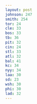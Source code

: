 ```yaml
---
layout: post
johnson: 247
smith: 254
tor: 24
cle: 33
bos: 33
tb: 36
pit: 32
cin: 24
stl: 33
atl: 32
bal: 41
kc: 34
nyy: 34
laa: 30
sd: 23
wsh: 30
phi: 30
lad: 32
---
```

